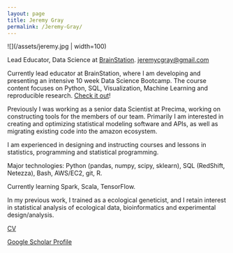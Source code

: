 ```yaml
---
layout: page
title: Jeremy Gray
permalink: /Jeremy-Gray/
---
```


![](/assets/jeremy.jpg | width=100)

Lead Educator, Data Science at [BrainStation](http://BrainStation.io).
<jeremycgray@gmail.com>

Currently lead educator at BrainStation, where I am developing and presenting an intensive 10 week Data Science Bootcamp.
The course content focuses on Python, SQL, Visualization, Machine Learning and reproducible research. [Check it out](http://BrainStation.io)!

Previously I was working as a senior data Scientist at Precima, working on constructing tools
for the members of our team. Primarily I am interested in creating and optimizing
statistical modeling software and APIs, as well as migrating existing code into the
 amazon ecosystem.

I am experienced in designing and instructing courses and lessons in statistics, programming
and statistical programming.

Major technologies: Python (pandas, numpy, scipy, sklearn), SQL (RedShift, Netezza), Bash, AWS/EC2, git, R.


Currently learning Spark, Scala, TensorFlow.

In my previous work, I trained as a ecological geneticist, and I retain interest in
statistical analysis of ecological data, bioinformatics and experimental design/analysis.

[CV](/assets/cv.pdf)

[Google Scholar Profile](https://scholar.google.ca/citations?user=hPbAGKIAAAAJ&hl=en)
